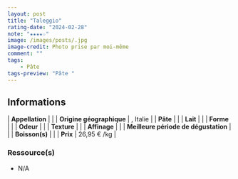 ```yaml
---
layout: post
title: "Taleggio"
rating-date: "2024-02-28"
note: "★★★★☆"
image: /images/posts/.jpg
image-credit: Photo prise par moi-même
comment: ""
tags:
    - Pâte 
tags-preview: "Pâte "
---
```


## Informations

| **Appellation** |  |
| **Origine géographique** | , Italie |
| **Pâte** |  |
| **Lait** |  |
| **Forme** |  |
| **Odeur** |  |
| **Texture** |  |
| **Affinage** |  |
| **Meilleure période de dégustation** |  |
| **Boisson(s)** |  |
| **Prix** | 26,95 € /kg |

### Ressource(s)
* N/A